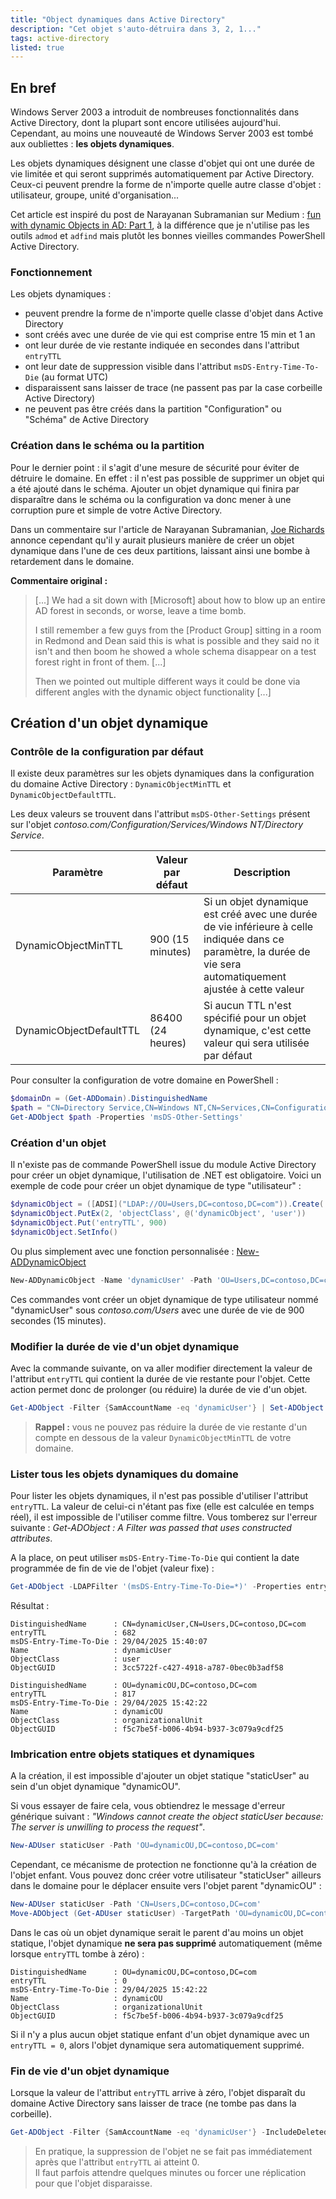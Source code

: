 ```yaml
---
title: "Object dynamiques dans Active Directory"
description: "Cet objet s'auto-détruira dans 3, 2, 1..."
tags: active-directory
listed: true
---
```


## En bref

Windows Server 2003 a introduit de nombreuses fonctionnalités dans Active Directory, dont la plupart sont encore utilisées aujourd'hui. Cependant, au moins une nouveauté de Windows Server 2003 est tombé aux oubliettes : **les objets dynamiques**.

Les objets dynamiques désignent une classe d'objet qui ont une durée de vie limitée et qui seront supprimés automatiquement par Active Directory. Ceux-ci peuvent prendre la forme de n'importe quelle autre classe d'objet : utilisateur, groupe, unité d'organisation...

Cet article est inspiré du post de Narayanan Subramanian sur Medium : [fun with dynamic Objects in AD: Part 1](https://medium.com/@nannnu/fun-with-dynamic-objects-in-ad-part-1-743c21dd934f), à la différence que je n'utilise pas les outils `admod` et `adfind` mais plutôt les bonnes vieilles commandes PowerShell Active Directory.

### Fonctionnement

Les objets dynamiques :

- peuvent prendre la forme de n'importe quelle classe d'objet dans Active Directory
- sont créés avec une durée de vie qui est comprise entre 15 min et 1 an
- ont leur durée de vie restante indiquée en secondes dans l'attribut `entryTTL`
- ont leur date de suppression visible dans l'attribut `msDS-Entry-Time-To-Die` (au format UTC)
- disparaissent sans laisser de trace (ne passent pas par la case corbeille Active Directory)
- ne peuvent pas être créés dans la partition "Configuration" ou "Schéma" de Active Directory

### Création dans le schéma ou la partition

Pour le dernier point : il s'agit d'une mesure de sécurité pour éviter de détruire le domaine. En effet : il n'est pas possible de supprimer un objet qui a été ajouté dans le schéma. Ajouter un objet dynamique qui finira par disparaître dans le schéma ou la configuration va donc mener à une corruption pure et simple de votre Active Directory.

Dans un commentaire sur l'article de Narayanan Subramanian, [Joe Richards](https://joeware.net/) annonce cependant qu'il y aurait plusieurs manière de créer un objet dynamique dans l'une de ces deux partitions, laissant ainsi une bombe à retardement dans le domaine.

**Commentaire original :**

> [...] We had a sit down with [Microsoft] about how to blow up an entire AD forest in seconds, or worse, leave a time bomb.
>
> I still remember a few guys from the [Product Group] sitting in a room in Redmond and Dean said this is what is possible and they said no it isn't and then boom he showed a whole schema disappear on a test forest right in front of them. [...]
>
> Then we pointed out multiple different ways it could be done via different angles with the dynamic object functionality [...]

## Création d'un objet dynamique

### Contrôle de la configuration par défaut

Il existe deux paramètres sur les objets dynamiques dans la configuration du domaine Active Directory : `DynamicObjectMinTTL` et `DynamicObjectDefaultTTL`.

Les deux valeurs se trouvent dans l'attribut `msDS-Other-Settings` présent sur l'objet *contoso.com/Configuration/Services/Windows NT/Directory Service*.

Paramètre | Valeur par défaut | Description
--------- | ----------------- | -----------
DynamicObjectMinTTL | 900 (15 minutes) | Si un objet dynamique est créé avec une durée de vie inférieure à celle indiquée dans ce paramètre, la durée de vie sera automatiquement ajustée à cette valeur
DynamicObjectDefaultTTL | 86400 (24 heures) | Si aucun TTL n'est spécifié pour un objet dynamique, c'est cette valeur qui sera utilisée par défaut

Pour consulter la configuration de votre domaine en PowerShell :

```powershell
$domainDn = (Get-ADDomain).DistinguishedName
$path = "CN=Directory Service,CN=Windows NT,CN=Services,CN=Configuration,$domainDn"
Get-ADObject $path -Properties 'msDS-Other-Settings'
```

### Création d'un objet

Il n'existe pas de commande PowerShell issue du module Active Directory pour créer un objet dynamique, l'utilisation de .NET est obligatoire. Voici un exemple de code pour créer un objet dynamique de type "utilisateur" :

```powershell
$dynamicObject = ([ADSI]("LDAP://OU=Users,DC=contoso,DC=com")).Create('user', 'CN=dynamicUser,OU=Users,DC=contoso,DC=com')
$dynamicObject.PutEx(2, 'objectClass', @('dynamicObject', 'user'))
$dynamicObject.Put('entryTTL', 900)
$dynamicObject.SetInfo()
```

Ou plus simplement avec une fonction personnalisée : [New-ADDynamicObject](https://gist.github.com/leobouard/16f90612a5461d2a9cec49cad6056929)

```powershell
New-ADDynamicObject -Name 'dynamicUser' -Path 'OU=Users,DC=contoso,DC=com' -TimeToLive 900 -ObjectType user
```

Ces commandes vont créer un objet dynamique de type utilisateur nommé "dynamicUser" sous *contoso.com/Users* avec une durée de vie de 900 secondes (15 minutes).

### Modifier la durée de vie d'un objet dynamique

Avec la commande suivante, on va aller modifier directement la valeur de l'attribut `entryTTL` qui contient la durée de vie restante pour l'objet. Cette action permet donc de prolonger (ou réduire) la durée de vie d'un objet.

```powershell
Get-ADObject -Filter {SamAccountName -eq 'dynamicUser'} | Set-ADObject -Replace @{entryTTL = 900}
```

> **Rappel :** vous ne pouvez pas réduire la durée de vie restante d'un compte en dessous de la valeur `DynamicObjectMinTTL` de votre domaine.

### Lister tous les objets dynamiques du domaine

Pour lister les objets dynamiques, il n'est pas possible d'utiliser l'attribut `entryTTL`. La valeur de celui-ci n'étant pas fixe (elle est calculée en temps réel), il est impossible de l'utiliser comme filtre. Vous tomberez sur l'erreur suivante : *Get-ADObject : A Filter was passed that uses constructed attributes*.

A la place, on peut utiliser `msDS-Entry-Time-To-Die` qui contient la date programmée de fin de vie de l'objet (valeur fixe) :

```powershell
Get-ADObject -LDAPFilter '(msDS-Entry-Time-To-Die=*)' -Properties entryTTL, msDS-Entry-Time-To-Die
```

Résultat :

```plaintext
DistinguishedName      : CN=dynamicUser,CN=Users,DC=contoso,DC=com
entryTTL               : 682
msDS-Entry-Time-To-Die : 29/04/2025 15:40:07
Name                   : dynamicUser
ObjectClass            : user
ObjectGUID             : 3cc5722f-c427-4918-a787-0bec0b3adf58

DistinguishedName      : OU=dynamicOU,DC=contoso,DC=com
entryTTL               : 817
msDS-Entry-Time-To-Die : 29/04/2025 15:42:22
Name                   : dynamicOU
ObjectClass            : organizationalUnit
ObjectGUID             : f5c7be5f-b006-4b94-b937-3c079a9cdf25
```

### Imbrication entre objets statiques et dynamiques

A la création, il est impossible d'ajouter un objet statique "staticUser" au sein d'un objet dynamique "dynamicOU".

Si vous essayer de faire cela, vous obtiendrez le message d'erreur générique suivant : *"Windows cannot create the object staticUser because: The server is unwilling to process the request"*.

```powershell
New-ADUser staticUser -Path 'OU=dynamicOU,DC=contoso,DC=com'
```

Cependant, ce mécanisme de protection ne fonctionne qu'à la création de l'objet enfant. Vous pouvez donc créer votre utilisateur "staticUser" ailleurs dans le domaine pour le déplacer ensuite vers l'objet parent "dynamicOU" :

```powershell
New-ADUser staticUser -Path 'CN=Users,DC=contoso,DC=com'
Move-ADObject (Get-ADUser staticUser) -TargetPath 'OU=dynamicOU,DC=contoso,DC=com'
```

Dans le cas où un objet dynamique serait le parent d'au moins un objet statique, l'objet dynamique **ne sera pas supprimé** automatiquement (même lorsque `entryTTL` tombe à zéro) :

```plaintext
DistinguishedName      : OU=dynamicOU,DC=contoso,DC=com
entryTTL               : 0
msDS-Entry-Time-To-Die : 29/04/2025 15:42:22
Name                   : dynamicOU
ObjectClass            : organizationalUnit
ObjectGUID             : f5c7be5f-b006-4b94-b937-3c079a9cdf25
```

Si il n'y a plus aucun objet statique enfant d'un objet dynamique avec un `entryTTL = 0`, alors l'objet dynamique sera automatiquement supprimé.

### Fin de vie d'un objet dynamique

Lorsque la valeur de l'attribut `entryTTL` arrive à zéro, l'objet disparaît du domaine Active Directory sans laisser de trace (ne tombe pas dans la corbeille).

```powershell
Get-ADObject -Filter {SamAccountName -eq 'dynamicUser'} -IncludeDeletedObjects
```

> En pratique, la suppression de l'objet ne se fait pas immédiatement après que l'attribut `entryTTL` ai atteint 0.\
> Il faut parfois attendre quelques minutes ou forcer une réplication pour que l'objet disparaisse.
